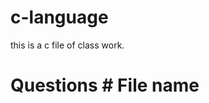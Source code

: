 # c-language
this is a c file of class work.
# Questions                                                      # File name





